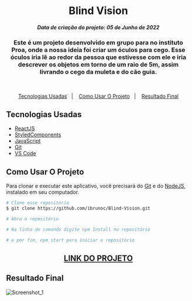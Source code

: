 <h1 align="center">
  Blind Vision
</h1>
<h5 align="center">Data de criação do projeto: 05 de Junho de 2022</h5>

<h3 align="center">   
Este é um projeto desenvolvido em grupo para no instituto Proa, onde a nossa ideia foi criar um óculos para cego. Esse óculos iria lê ao redor da pessoa que estivesse com ele e iria descrever os objetos em torno de um raio de 5m, assim livrando o cego da muleta e do cão guia.
</h3>

<br />

<p align="center">
  <a href="#Tecnologias-Usadas">Tecnologias Usadas</a>&nbsp;&nbsp;&nbsp;|&nbsp;&nbsp;&nbsp;
  <a href="#Como-Usar-O-Projeto">Como Usar O Projeto</a>&nbsp;&nbsp;&nbsp;|&nbsp;&nbsp;&nbsp;
  <a href="#Resultado-Final">Resultado Final</a>
</p>

## Tecnologias Usadas

- [ReactJS](https://legacy.reactjs.org/docs/getting-started.html)
- [StyledComponents](https://styled-components.com/docs)
- [JavaScript](https://developer.mozilla.org/pt-BR/docs/Web/JavaScript)
- [Git](https://git-scm.com/docs)
- [VS Code](https://code.visualstudio.com/)

## Como Usar O Projeto
Para clonar e executar este aplicativo, você precisará do [Git](https://git-scm.com) e do [NodeJS](https://nodejs.org/en), instalado em seu computador.

```bash
# Clone esse repositório
$ git clone https://github.com/ibrunoc/Blind-Vision.git

# Abra o repositório

# Na linha de comando digite npm Install no repositório

# e por fim, npm start para iniciar o repositório
```

<div align="center">
  <h2><a href="https://blind-vision.vercel.app/">LINK DO PROJETO</a></h2>
</div>

## Resultado Final

![Screenshot_1](https://user-images.githubusercontent.com/68878579/180325953-ba5c282b-9d1b-48fe-98c5-289a7401e78f.png)

